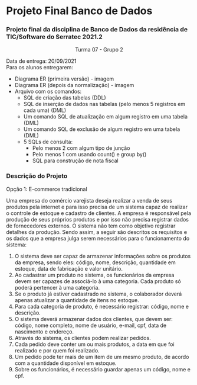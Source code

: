# Projeto Final Banco de Dados 

### Projeto final da disciplina de Banco de Dados da residência de TIC/Software do Serratec 2021.2
<p align="center">Turma 07 - Grupo 2</p>
<p>
  Data de entrega: 20/09/2021
  <br>
  Para os alunos entregarem:
</p>
<ul>
  <li>Diagrama ER (primeira versão) - imagem</li>
  <li>Diagrama ER (depois da normalização) - imagem</li>
  <li>
    Arquivo com os comandos:
    <ul>
      <li>SQL de criação das tabelas (DDL)</li>
      <li>SQL de inserção de dados nas tabelas (pelo menos 5 registros em cada uma) (DML)</li>
      <li>Um comando SQL de atualização em algum registro em uma tabela (DML)</li>
      <li>Um comando SQL de exclusão de algum registro em uma tabela (DML)</li>
      <li>5 SQLs de consulta:
        <ul>
          <li>Pelo menos 2 com algum tipo de junção</li>
          <li>Pelo menos 1 com usando count() e group by()</li>
          <li>SQL para construção de nota fiscal</li>
        </ul>
      </li>
    </ul>
  </li>
</ul>

### Descrição do Projeto
<p>
Opção 1: E-commerce tradicional

Uma empresa do comércio varejista deseja realizar a venda de seus produtos pela internet e para isso precisa de um sistema capaz de realizar o controle de estoque e cadastro de clientes. A empresa é responsável pela produção de seus próprios produtos e por isso não precisa registrar dados de fornecedores externos. O sistema não tem como objetivo registrar detalhes da produção. Sendo assim, a seguir são descritos os requisitos e os dados que a empresa julga serem necessários para o funcionamento do sistema:
</p>
<ol>
  <li>O sistema deve ser capaz de armazenar informações sobre os produtos da empresa, sendo eles: código, nome, descrição, quantidade em estoque, data de fabricação e valor unitário.
  <li>Ao cadastrar um produto no sistema, os funcionários da empresa devem ser capazes de associá-lo à uma categoria. Cada produto só poderá pertencer à uma categoria.</li>
  <li>Se o produto já estiver cadastrado no sistema, o colaborador deverá apenas atualizar a quantidade de itens no estoque.</li>
  <li>Para cada categoria de produto, é necessário registrar: código, nome e descrição.</li>
  <li>O sistema deverá armazenar dados dos clientes, que devem ser: código, nome completo, nome de usuário, e-mail, cpf, data de nascimento e endereço.</li>
  <li>Através do sistema, os clientes podem realizar pedidos.</li>
  <li>Cada pedido deve conter um ou mais produtos, a data em que foi realizado e por quem foi realizado.</li>
  <li>Um pedido pode ter mais de um item de um mesmo produto, de acordo com a quantidade disponível em estoque.</li>
  <li>Sobre os funcionários, é necessário guardar apenas um código, nome e cpf.</li>
</ol>

